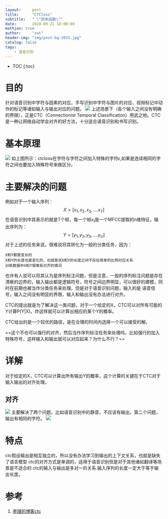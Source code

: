 ```yaml
---
layout:     post
title:      "CTCloss"
subtitle:   " \"损失函数\""
date:       2020-09-21 18:00:00
mathjax: true
author:     "zwt"
header-img: "img/post-bg-2015.jpg"
catalog: false
tags:
    - 语音识别
---
```

* TOC
{:toc}
# 目的

针对语音识别中字符与因素的对应，手写识别中字符与图片的对应、视频标记中动作的标记等诸如输入与输出对应的问题。
![](https://zwt0204.github.io//img/ctcloss.png)
上述场景下（各个输入之间没有明确的界限），正是CTC（Connectionist Temporal Classiﬁcation）用武之地。CTC是一种让网络自动学会对齐的好方法，十分适合语音识别和书写识别。

# 基本原理

![](https://zwt0204.github.io//img/ctcloss1.png)
如上图所示：ctcloss在字符与字符之间加入特殊的字符$\epsilon$,如果是连续相同的字符之间也要加入特殊符号来做区分。

# 主要解决的问题

例如对于一个输入序列：
$$
X = [x_1, x_2, x_3,....x_T]
$$
在语音识别中其表示的就是T个帧，每一个帧$x_t$是一个MFCC提取的n维特征，输出序列为：
$$
Y = [y_1, y_2, y_3,....y_U]
$$
对于上述的任务来说，很难说将其转化为一般的分类任务，因为：
```
X和Y都是变长的
X和Y的长度也是变化的，也就是说X和Y的长度之间不存在简单的比例对应关系
训练数据中X和Y很难有对齐的情况
```
也许有人说可以将其认为是序列标注问题，但是注意，一般的序列标注问题是存在清晰的边界的，输入输出都是逻辑符号，符号之间边界明显，可以很好的建模，同时在前期也被当作分类任务来处理。但是对于语音识别问题，输入的是 语音信号，输入之间没有明显的界限，输入和输出没有办法进行对齐。

CTC的提出就是为了解决这一类问题，对于一个给定的X，CTC可以对所有可能的Y计算P(Y|X)。炸这样就可以计算出相应的某个Y的概率。

CTC给出的是一个较优的路径，是在合理的时间内选择一个可以接受的解。

==这个不也可以强行的对齐，然后当作序列标注任务来处理吗，比如强行的加入特殊符号，这样输入和输出就可以对应起来？为什么不行？==

# 详解

对于给定的X，CTC可以计算出所有输出Y的概率，这个计算的关键在于CTC对于输入输出的对齐处理。

## 对齐

![](https://zwt0204.github.io//img/ctcloss2.png)
主要解决了两个问题，比如语音识别中的静音，不应该有输出，第二个问题，输出有相同的字符。
![](https://zwt0204.github.io//img/ctcloss3.png)



# 特点

ctc假设输出是相互独立的，所以没有办法学习到输出的上下文关系，也就是缺失了语言模型
ctc的对齐方式是单调的，适用于语音识别但是对于其他诸如翻译等场景是不适合的
ctc的输入与输出是多对一的关系.输入序列的长度一定大于等于输出长度。

# 参考
1. [李理的博客ctc](http://fancyerii.github.io/books/ctc/)
















